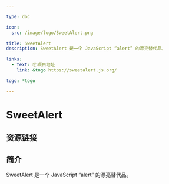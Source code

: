 ```yaml
---

type: doc

icon:
  src: /image/logo/SweetAlert.png

title: SweetAlert
description: SweetAlert 是一个 JavaScript “alert” 的漂亮替代品。

links:
  - text: 📦项目地址
    link: &togo https://sweetalert.js.org/

togo: *togo

---
```


<ShowLogo />

# SweetAlert

<ShowBreadcrumb />

## 资源链接

<ShowLinks />

## 简介

SweetAlert 是一个 JavaScript “alert” 的漂亮替代品。